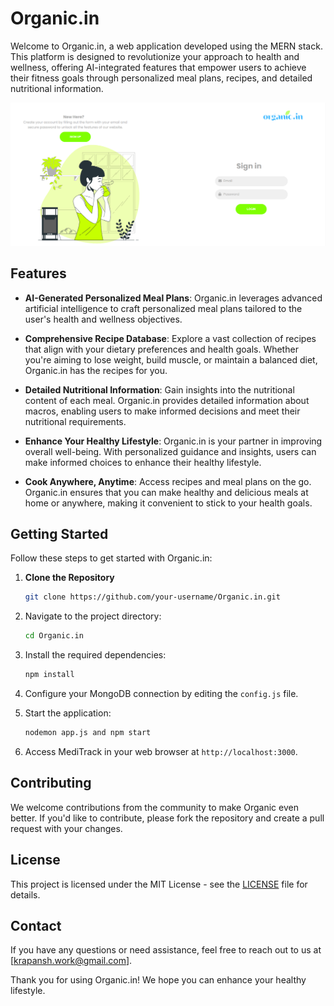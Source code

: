 # Organic.in


Welcome to Organic.in, a web application developed using the MERN stack. This platform is designed to revolutionize your approach to health and wellness, offering AI-integrated features that empower users to achieve their fitness goals through personalized meal plans, recipes, and detailed nutritional information.

[![Click to watch the video](https://github.com/Krips24/Organic.in/blob/master/public/css/Screenshot%202024-01-03%20123603.png)](https://drive.google.com/file/d/1cljChAmgeQDDKvzNMBo9r8Pk-SJUYS5X/view)


## Features

- **AI-Generated Personalized Meal Plans**: Organic.in leverages advanced artificial intelligence to craft personalized meal plans tailored to the user's health and wellness objectives.

- **Comprehensive Recipe Database**: Explore a vast collection of recipes that align with your dietary preferences and health goals. Whether you're aiming to lose weight, build muscle, or maintain a balanced diet, Organic.in has the recipes for you.

- **Detailed Nutritional Information**: Gain insights into the nutritional content of each meal. Organic.in provides detailed information about macros, enabling users to make informed decisions and meet their nutritional requirements.

- **Enhance Your Healthy Lifestyle**: Organic.in is your partner in improving overall well-being. With personalized guidance and insights, users can make informed choices to enhance their healthy lifestyle.

- **Cook Anywhere, Anytime**: Access recipes and meal plans on the go. Organic.in ensures that you can make healthy and delicious meals at home or anywhere, making it convenient to stick to your health goals.

## Getting Started

Follow these steps to get started with Organic.in:

1. **Clone the Repository**
   ```bash
   git clone https://github.com/your-username/Organic.in.git

2. Navigate to the project directory:

   ```bash
   cd Organic.in
   ```

3. Install the required dependencies:

   ```bash
   npm install
   ```

4. Configure your MongoDB connection by editing the `config.js` file.

5. Start the application:

   ```bash
   nodemon app.js and npm start
   ```

6. Access MediTrack in your web browser at `http://localhost:3000`.

## Contributing

We welcome contributions from the community to make Organic even better. If you'd like to contribute, please fork the repository and create a pull request with your changes.

## License

This project is licensed under the MIT License - see the [LICENSE](LICENSE) file for details.

## Contact

If you have any questions or need assistance, feel free to reach out to us at [krapansh.work@gmail.com].

Thank you for using Organic.in! We hope you can enhance your healthy lifestyle.
